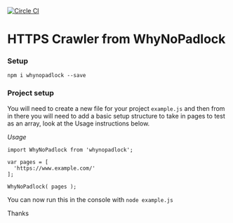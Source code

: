 [![Circle CI](https://circleci.com/gh/richardstevens/whynopadlock/tree/master.svg?style=shield)](https://circleci.com/gh/richardstevens/whynopadlock/tree/master)

# HTTPS Crawler from WhyNoPadlock

### Setup
```
npm i whynopadlock --save
```

### Project setup
You will need to create a new file for your project `example.js` and then from in there you will need to add a basic setup structure to take in pages to test as an array, look at the Usage instructions below.

*Usage*
```
import WhyNoPadlock from 'whynopadlock';

var pages = [
  'https://www.example.com/'
];

WhyNoPadlock( pages );
```
You can now run this in the console with `node example.js`

Thanks
